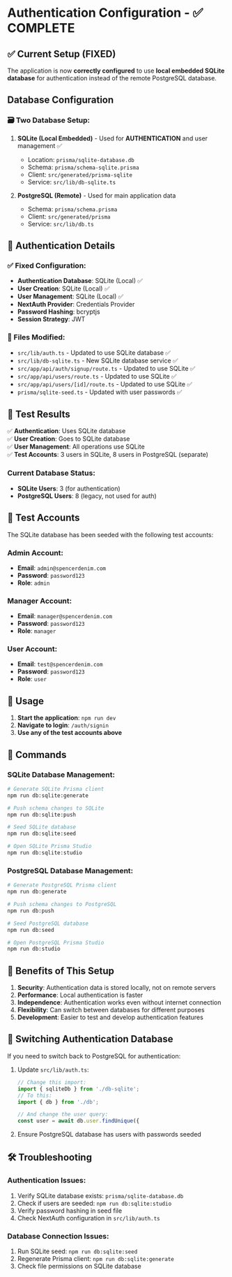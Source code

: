 # Authentication Configuration - ✅ COMPLETE

## ✅ Current Setup (FIXED)

The application is now **correctly configured** to use **local embedded SQLite database** for authentication instead of the remote PostgreSQL database.

## Database Configuration

### 🗃️ Two Database Setup:
1. **SQLite (Local Embedded)** - Used for **AUTHENTICATION** and user management ✅
   - Location: `prisma/sqlite-database.db`
   - Schema: `prisma/schema-sqlite.prisma`
   - Client: `src/generated/prisma-sqlite`
   - Service: `src/lib/db-sqlite.ts`

2. **PostgreSQL (Remote)** - Used for main application data
   - Schema: `prisma/schema.prisma`
   - Client: `src/generated/prisma`
   - Service: `src/lib/db.ts`

## 🔐 Authentication Details

### ✅ Fixed Configuration:
- **Authentication Database**: SQLite (Local) ✅
- **User Creation**: SQLite (Local) ✅
- **User Management**: SQLite (Local) ✅
- **NextAuth Provider**: Credentials Provider
- **Password Hashing**: bcryptjs
- **Session Strategy**: JWT

### 📁 Files Modified:
- `src/lib/auth.ts` - Updated to use SQLite database ✅
- `src/lib/db-sqlite.ts` - New SQLite database service ✅
- `src/app/api/auth/signup/route.ts` - Updated to use SQLite ✅
- `src/app/api/users/route.ts` - Updated to use SQLite ✅
- `src/app/api/users/[id]/route.ts` - Updated to use SQLite ✅
- `prisma/sqlite-seed.ts` - Updated with user passwords ✅

## 🧪 Test Results

✅ **Authentication**: Uses SQLite database  
✅ **User Creation**: Goes to SQLite database  
✅ **User Management**: All operations use SQLite  
✅ **Test Accounts**: 3 users in SQLite, 8 users in PostgreSQL (separate)

### Current Database Status:
- **SQLite Users**: 3 (for authentication)
- **PostgreSQL Users**: 8 (legacy, not used for auth)

## 🧪 Test Accounts

The SQLite database has been seeded with the following test accounts:

### Admin Account:
- **Email**: `admin@spencerdenim.com`
- **Password**: `password123`
- **Role**: `admin`

### Manager Account:
- **Email**: `manager@spencerdenim.com`
- **Password**: `password123`
- **Role**: `manager`

### User Account:
- **Email**: `test@spencerdenim.com`
- **Password**: `password123`
- **Role**: `user`

## 🚀 Usage

1. **Start the application**: `npm run dev`
2. **Navigate to login**: `/auth/signin`
3. **Use any of the test accounts above**

## 🔧 Commands

### SQLite Database Management:
```bash
# Generate SQLite Prisma client
npm run db:sqlite:generate

# Push schema changes to SQLite
npm run db:sqlite:push

# Seed SQLite database
npm run db:sqlite:seed

# Open SQLite Prisma Studio
npm run db:sqlite:studio
```

### PostgreSQL Database Management:
```bash
# Generate PostgreSQL Prisma client
npm run db:generate

# Push schema changes to PostgreSQL
npm run db:push

# Seed PostgreSQL database
npm run db:seed

# Open PostgreSQL Prisma Studio
npm run db:studio
```

## 🎯 Benefits of This Setup

1. **Security**: Authentication data is stored locally, not on remote servers
2. **Performance**: Local authentication is faster
3. **Independence**: Authentication works even without internet connection
4. **Flexibility**: Can switch between databases for different purposes
5. **Development**: Easier to test and develop authentication features

## 🔄 Switching Authentication Database

If you need to switch back to PostgreSQL for authentication:

1. Update `src/lib/auth.ts`:
   ```typescript
   // Change this import:
   import { sqliteDb } from './db-sqlite';
   // To this:
   import { db } from './db';
   
   // And change the user query:
   const user = await db.user.findUnique({
   ```

2. Ensure PostgreSQL database has users with passwords seeded

## 🛠️ Troubleshooting

### Authentication Issues:
1. Verify SQLite database exists: `prisma/sqlite-database.db`
2. Check if users are seeded: `npm run db:sqlite:studio`
3. Verify password hashing in seed file
4. Check NextAuth configuration in `src/lib/auth.ts`

### Database Connection Issues:
1. Run SQLite seed: `npm run db:sqlite:seed`
2. Regenerate Prisma client: `npm run db:sqlite:generate`
3. Check file permissions on SQLite database
